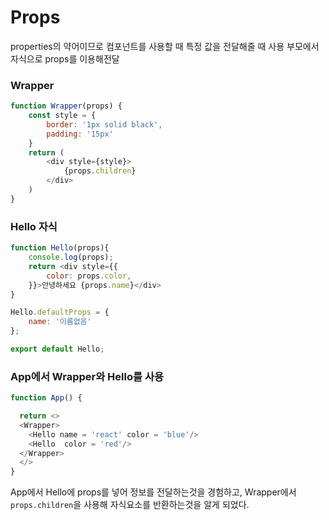 # Props
properties의 약어이므로 컴포넌트를 사용할 때 특정 값을 전달해줄 때 사용 부모에서 자식으로 props를 이용해전달 

### Wrapper
```javascript
function Wrapper(props) {
    const style = {
        border: '1px solid black',
        padding: '15px'
    }
    return (
        <div style={style}>
            {props.children}
        </div>
    )
}
```
### Hello 자식
```javascript
function Hello(props){
    console.log(props);
    return <div style={{
        color: props.color,
    }}>안녕하세요 {props.name}</div>
}

Hello.defaultProps = {
    name: '이름없음'
};

export default Hello;
```
### App에서 Wrapper와 Hello를 사용
```javascript
function App() {

  return <>
  <Wrapper>
    <Hello name = 'react' color = 'blue'/>
    <Hello  color = 'red'/>
  </Wrapper>
  </>
}
```
App에서 Hello에 props를 넣어 정보를 전달하는것을 경험하고, Wrapper에서 `props.children`을 사용해 자식요소를 반환하는것을 알게 되었다.